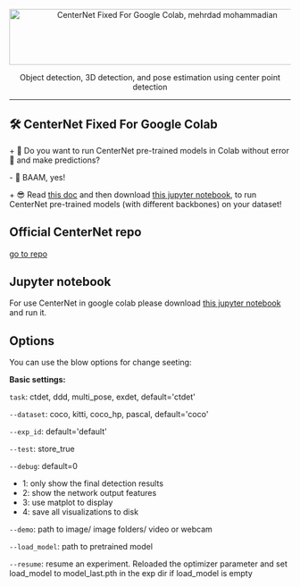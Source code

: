 <p align="center">
  <img src="https://raw.githubusercontent.com/mehrdad-dev/CenterNet-Fixed-For-Colab/main/images/centernet-in-colab.png" alt="CenterNet Fixed For Google Colab, mehrdad mohammadian" style="width:550px;height:100px;"/>
</p>
<div align=center> Object detection, 3D detection, and pose estimation using center point detection </div>
 
-------- 
 
## 🛠 CenterNet Fixed For Google Colab 
  
\+ 🤔  Do you want to run CenterNet pre-trained models in Colab without error 🐞 and make predictions?

\- 🤯 BAAM, yes!

\+ 😎 Read [this doc](https://mehrdad-dev.ir/CenterNet-Fixed-For-Colab/) and then download [this jupyter notebook](https://github.com/mehrdad-dev/CenterNet-Fixed-For-Colab/blob/main/CenterNet-for-colab.ipynb), to run CenterNet pre-trained models (with different backbones) on your dataset!
 

## Official CenterNet repo
[go to repo](https://github.com/xingyizhou/CenterNet)


## Jupyter notebook
For use CenterNet in google colab please download [this jupyter notebook](https://github.com/mehrdad-dev/CenterNet-Fixed-For-Colab/blob/main/CenterNet-for-colab.ipynb) and run it.

 ## Options
You can use the blow options for change seeting:

**Basic settings:**

`task`: ctdet, ddd, multi_pose, exdet,  default='ctdet'

`--dataset`: coco, kitti, coco_hp, pascal, default='coco'

`--exp_id`: default='default'

`--test`: store_true

`--debug`:   default=0
 - 1: only show the final detection results
 - 2: show the network output features
 - 3: use matplot to display 
 - 4: save all visualizations to disk

`--demo`: path to image/ image folders/ video or webcam

`--load_model`: path to pretrained model

`--resume`: resume an experiment. Reloaded the optimizer parameter and set load_model to model_last.pth in the exp dir if load_model is empty
